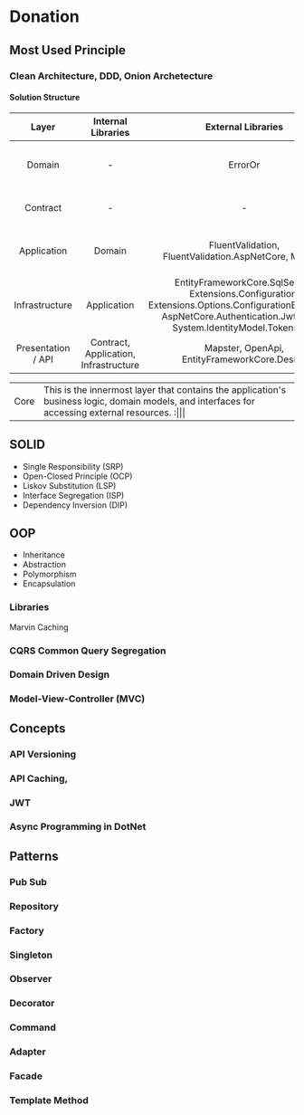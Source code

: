 # Donation
## Most Used Principle
### Clean Architecture, DDD, Onion Archetecture
#### Solution Structure
| Layer | Internal Libraries | External Libraries | Purpose |
|:----------:|:----:|:------:|:----------:|
| Domain | - | ErrorOr | Entities, Models, ValueObjects, Aggregate, AggregateRoot | 
| Contract | - | - | Request, Response, Query, Commands, CommandHandlers
| Application | Domain | FluentValidation, FluentValidation.AspNetCore, MediatR | CommandHandler, QueryHandler, CommandValidator, ValidationBehavior |
| Infrastructure | Application | EntityFrameworkCore.SqlServer, Extensions.Configuration, Extensions.Options.ConfigurationExtensions, AspNetCore.Authentication.JwtBearer, System.IdentityModel.Tokens.Jwt | DbContext, Repository, Migration, Configuration, JWT |
| Presentation / API | Contract, Application, Infrastructure | Mapster, OpenApi, EntityFrameworkCore.Design | Controller, MappingConfiguration CQRS | 

<table>
 <tr>
  <td> Core</td>
  <td colspan="4">This is the innermost layer that contains the application's business logic, domain models, and interfaces for accessing external resources. :|||</td>
 </tr>
</table>

## SOLID 
- Single Responsibility (SRP)
- Open-Closed Principle (OCP)
- Liskov Substitution (LSP)
- Interface Segregation (ISP)
- Dependency Inversion (DIP)

## OOP 
- Inheritance 
- Abstraction
- Polymorphism
- Encapsulation

### Libraries

 Marvin Caching
### CQRS Common Query Segregation
### Domain Driven Design
### Model-View-Controller (MVC)

## Concepts
### API Versioning
### API Caching,
### JWT
### Async Programming in DotNet

## Patterns

### Pub Sub
### Repository
### Factory
### Singleton
### Observer
### Decorator
### Command
### Adapter
### Facade
### Template Method

